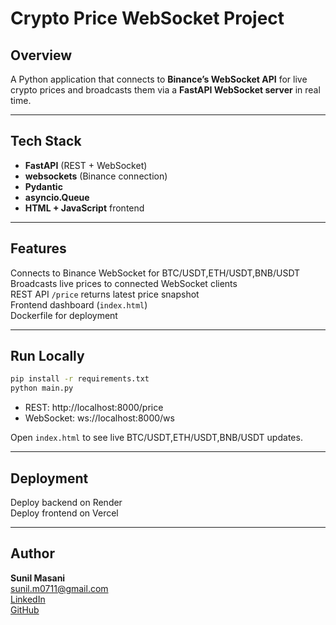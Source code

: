 #  Crypto Price WebSocket Project

##  Overview
A Python application that connects to **Binance’s WebSocket API** for live crypto prices and broadcasts them via a **FastAPI WebSocket server** in real time.

---

##  Tech Stack
- **FastAPI** (REST + WebSocket)
- **websockets** (Binance connection)
- **Pydantic**
- **asyncio.Queue**
- **HTML + JavaScript** frontend

---

##  Features
 Connects to Binance WebSocket for BTC/USDT,ETH/USDT,BNB/USDT
 Broadcasts live prices to connected WebSocket clients  
 REST API `/price` returns latest price snapshot  
 Frontend dashboard (`index.html`)  
 Dockerfile for deployment  

---

##  Run Locally
```bash
pip install -r requirements.txt
python main.py
```

- REST: http://localhost:8000/price  
- WebSocket: ws://localhost:8000/ws

Open `index.html` to see live BTC/USDT,ETH/USDT,BNB/USDT updates.

---

##  Deployment
Deploy backend on Render  
Deploy frontend on Vercel

---

##  Author
**Sunil Masani**  
 sunil.m0711@gmail.com  
 [LinkedIn](https://www.linkedin.com/in/masani-sunil-kumar-84162426a?utm_source=share&utm_campaign=share_via&utm_content=profile&utm_medium=android_app)  
 [GitHub](https://github.com/masanisunil)
